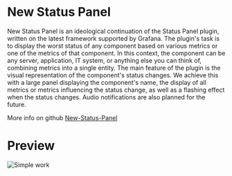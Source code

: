 # New Status Panel

New Status Panel is an ideological continuation of the Status Panel plugin, written on the latest framework supported by Grafana.
The plugin's task is to display the worst status of any component based on various metrics or one of the metrics of that component.
In this context, the component can be any server, application, IT system, or anything else you can think of, combining metrics into a single entity.
The main feature of the plugin is the visual representation of the component's status changes.
We achieve this with a large panel displaying the component's name, the display of all metrics or metrics influencing the status change, as well as a flashing effect when the status changes.
Audio notifications are also planned for the future.

More info on github [New-Status-Panel](https://github.com/serrrios/New-Status-Panel)

# Preview
![Simple work](https://raw.githubusercontent.com/serrrios/New-Status-Panel/master/img/preview_transparent.png)